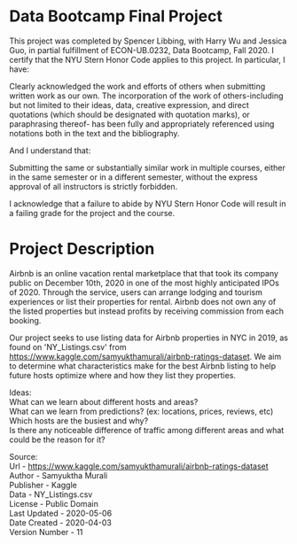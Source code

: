 # Data Bootcamp Final Project

This project was completed by Spencer Libbing, with Harry Wu and Jessica Guo, in partial fulfillment of ECON-UB.0232, Data Bootcamp, Fall 2020. I certify that the NYU Stern Honor Code applies to this project. In particular, I have:

Clearly acknowledged the work and efforts of others when submitting written work as our own. The incorporation of the work of others-including but not limited to their ideas, data, creative expression, and direct quotations (which should be designated with quotation marks), or paraphrasing thereof- has been fully and appropriately referenced using notations both in the text and the bibliography.

And I understand that:

Submitting the same or substantially similar work in multiple courses, either in the same semester or in a different semester, without the express approval of all instructors is strictly forbidden.

I acknowledge that a failure to abide by NYU Stern Honor Code will result in a failing grade for the project and the course.

# Project Description

Airbnb is an online vacation rental marketplace that that took its company public on December 10th, 2020 in one of the most highly anticipated IPOs of 2020. Through the service, users can arrange lodging and tourism experiences or list their properties for rental. Airbnb does not own any of the listed properties but instead profits by receiving commission from each booking.

Our project seeks to use listing data for Airbnb properties in NYC in 2019, as found on 'NY_Listings.csv' from https://www.kaggle.com/samyukthamurali/airbnb-ratings-dataset. We aim to determine what characteristics make for the best Airbnb listing to help future hosts optimize where and how they list they properties.

Ideas:<br>
What can we learn about different hosts and areas?<br>
What can we learn from predictions? (ex: locations, prices, reviews, etc)<br>
Which hosts are the busiest and why?<br>
Is there any noticeable difference of traffic among different areas and what could be the reason for it?

Source:<br>
Url - https://www.kaggle.com/samyukthamurali/airbnb-ratings-dataset<br>
Author - Samyuktha Murali<br>
Publisher - Kaggle<br>
Data - NY_Listings.csv<br>
License - Public Domain<br>
Last Updated - 2020-05-06<br>
Date Created - 2020-04-03<br>
Version Number - 11
